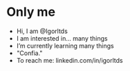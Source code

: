 # Only me
- Hi, I am @Igorltds
- I am interested in... many things
- I’m currently learning many things
- "Confia."
- To reach me: linkedin.com/in/igorltds
